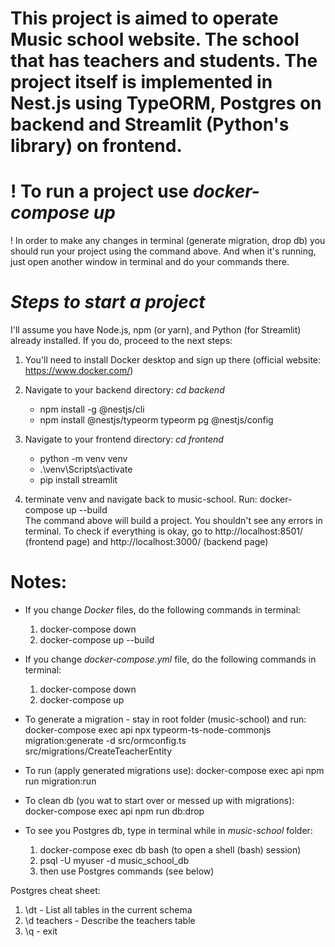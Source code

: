 # This project is aimed to operate Music school website. The school that has teachers and students. The project itself is implemented in Nest.js using TypeORM, Postgres on backend and Streamlit (Python's library) on frontend.

# ! To run a project use _docker-compose up_

! In order to make any changes in terminal (generate migration, drop db) you should run your project using the command above. And when it's running, just open another window in terminal and do your commands there.

# _Steps to start a project_

I'll assume you have Node.js, npm (or yarn), and Python (for Streamlit) already installed. If you do, proceed to the next steps:

1. You'll need to install Docker desktop and sign up there (official website: https://www.docker.com/)

2. Navigate to your backend directory: _cd backend_

   * npm install -g @nestjs/cli
   * npm install @nestjs/typeorm typeorm pg @nestjs/config

3. Navigate to your frontend directory: _cd frontend_

   * python -m venv venv
   * .\venv\Scripts\activate
   * pip install streamlit

4. terminate venv and navigate back to music-school. Run:
   docker-compose up --build  
   The command above will build a project. You shouldn't see any errors in terminal. To check if everything is okay, go
   to http://localhost:8501/ (frontend page) and http://localhost:3000/ (backend page)

# Notes:

- If you change _Docker_ files, do the following commands in terminal:

  1. docker-compose down
  2. docker-compose up --build

- If you change _docker-compose.yml_ file, do the following commands in terminal:

  1. docker-compose down
  2. docker-compose up

- To generate a migration - stay in root folder (music-school) and run:
  docker-compose exec api npx typeorm-ts-node-commonjs migration:generate -d src/ormconfig.ts src/migrations/CreateTeacherEntity

- To run (apply generated migrations use):
  docker-compose exec api npm run migration:run

- To clean db (you wat to start over or messed up with migrations):
  docker-compose exec api npm run db:drop

- To see you Postgres db, type in terminal while in _music-school_ folder:
  1. docker-compose exec db bash (to open a shell (bash) session)
  2. psql -U myuser -d music_school_db
  3. then use Postgres commands (see below)

Postgres cheat sheet:

1. \dt - List all tables in the current schema
2. \d teachers - Describe the teachers table
3. \q - exit

